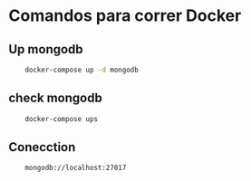 # Comandos para correr Docker

## Up mongodb

```sh
    docker-compose up -d mongodb
```

## check mongodb

```sh
    docker-compose ups
```

## Conecction

```sh
    mongodb://localhost:27017
```
